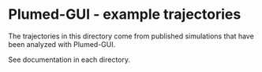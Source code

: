 Plumed-GUI - example trajectories 
=================================

The trajectories in this directory come from published simulations that have
been analyzed with Plumed-GUI.

See documentation in each directory.

